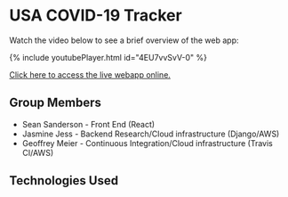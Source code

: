 # USA COVID-19 Tracker

Watch the video below to see a brief overview of the web app:

{% include youtubePlayer.html id="4EU7vvSvV-0" %}

[Click here to access the live webapp online.](http://ec2-54-69-145-50.us-west-2.compute.amazonaws.com:3000)

## Group Members

- Sean Sanderson - Front End (React)
- Jasmine Jess - Backend Research/Cloud infrastructure (Django/AWS)
- Geoffrey Meier - Continuous Integration/Cloud infrastructure (Travis CI/AWS)

## Technologies Used

